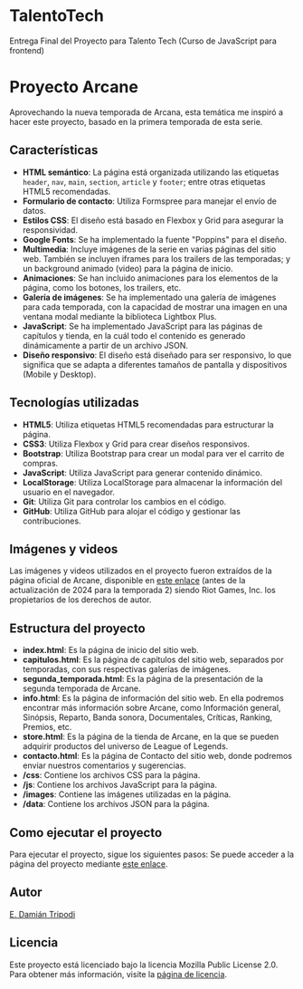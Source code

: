 # TalentoTech
Entrega Final del Proyecto para Talento Tech (Curso de JavaScript para frontend)

# Proyecto Arcane
Aprovechando la nueva temporada de Arcana, esta temática me inspiró a hacer este proyecto, basado en la primera temporada de esta serie.

## Características
- **HTML semántico**: La página está organizada utilizando las etiquetas `header`, `nav`, `main`, `section`, `article` y `footer`; entre otras etiquetas HTML5 recomendadas.
- **Formulario de contacto**: Utiliza Formspree para manejar el envío de datos.
- **Estilos CSS**: El diseño está basado en Flexbox y Grid para asegurar la responsividad.
- **Google Fonts**: Se ha implementado la fuente "Poppins" para el diseño.
- **Multimedia**: Incluye imágenes de la serie en varias páginas del sitio web. También se incluyen iframes para los trailers de las temporadas; y un background animado (video) para la página de inicio.
- **Animaciones**: Se han incluido animaciones para los elementos de la página, como los botones, los trailers, etc.
- **Galería de imágenes**: Se ha implementado una galería de imágenes para cada temporada, con la capacidad de mostrar una imagen en una ventana modal mediante la biblioteca Lightbox Plus.
- **JavaScript**: Se ha implementado JavaScript para las páginas de capítulos y tienda, en la cuál todo el contenido es generado dinámicamente a partir de un archivo JSON.
- **Diseño responsivo**: El diseño está diseñado para ser responsivo, lo que significa que se adapta a diferentes tamaños de pantalla y dispositivos (Mobile y Desktop).

## Tecnologías utilizadas
- **HTML5**: Utiliza etiquetas HTML5 recomendadas para estructurar la página.
- **CSS3**: Utiliza Flexbox y Grid para crear diseños responsivos.
- **Bootstrap**: Utiliza Bootstrap para crear un modal para ver el carrito de compras.
- **JavaScript**: Utiliza JavaScript para generar contenido dinámico.
- **LocalStorage**: Utiliza LocalStorage para almacenar la información del usuario en el navegador.
- **Git**: Utiliza Git para controlar los cambios en el código.
- **GitHub**: Utiliza GitHub para alojar el código y gestionar las contribuciones.

## Imágenes y videos
Las imágenes y videos utilizados en el proyecto fueron extraídos de la página oficial de Arcane, disponible en [este enlace](https://www.arcane.com/es-mx/) (antes de la actualización de 2024 para la temporada 2) siendo Riot Games, Inc. los propietarios de los derechos de autor.

## Estructura del proyecto
- **index.html**: Es la página de inicio del sitio web.
- **capitulos.html**: Es la página de capítulos del sitio web, separados por temporadas, con sus respectivas galerías de imágenes.
- **segunda_temporada.html**: Es la página de la presentación de la segunda temporada de Arcane.
- **info.html**: Es la página de información del sitio web. En ella podremos encontrar más información sobre Arcane, como Información general, Sinópsis, Reparto, Banda sonora, Documentales, Críticas, Ranking, Premios, etc.
- **store.html**: Es la página de la tienda de Arcane, en la que se pueden adquirir productos del universo de League of Legends.
- **contacto.html**: Es la página de Contacto del sitio web, donde podremos enviar nuestros comentarios y sugerencias.
- **/css**: Contiene los archivos CSS para la página.
- **/js**: Contiene los archivos JavaScript para la página.
- **/images**: Contiene las imágenes utilizadas en la página.
- **/data**: Contiene los archivos JSON para la página.

## Como ejecutar el proyecto
Para ejecutar el proyecto, sigue los siguientes pasos:
Se puede acceder a la página del proyecto mediante [este enlace](https://xkensho47.github.io/TalentoTech/).

## Autor
[E. Damián Tripodi](https://edamiantripodi.github.io/)

## Licencia
Este proyecto está licenciado bajo la licencia Mozilla Public License 2.0. Para obtener más información, visite la [página de licencia](https://github.com/edamiantripodi/TalentoTech/blob/main/LICENSE).
